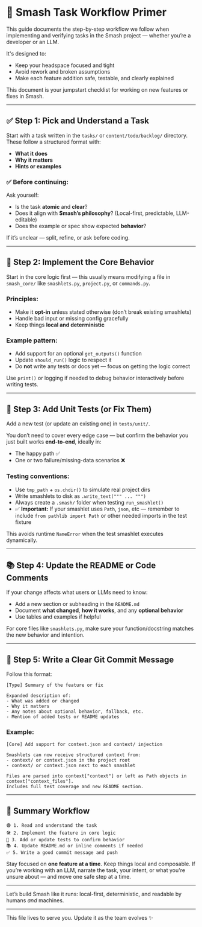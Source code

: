 # 🔧 Smash Task Workflow Primer

This guide documents the step-by-step workflow we follow when implementing and verifying tasks in the Smash project — whether you’re a developer or an LLM.

It's designed to:

- Keep your headspace focused and tight
- Avoid rework and broken assumptions
- Make each feature addition safe, testable, and clearly explained

This document is your jumpstart checklist for working on new features or fixes in Smash.

---

## ✅ Step 1: Pick and Understand a Task

Start with a task written in the `tasks/` or `content/todo/backlog/` directory. These follow a structured format with:

- **What it does**
- **Why it matters**
- **Hints or examples**

### ✅ Before continuing:

Ask yourself:

- Is the task **atomic** and **clear**?
- Does it align with **Smash’s philosophy**? (Local-first, predictable, LLM-editable)
- Does the example or spec show expected **behavior**?

If it’s unclear — split, refine, or ask before coding.

---

## 🧠 Step 2: Implement the Core Behavior

Start in the core logic first — this usually means modifying a file in `smash_core/` like `smashlets.py`, `project.py`, or `commands.py`.

### Principles:

- Make it **opt-in** unless stated otherwise (don’t break existing smashlets)
- Handle bad input or missing config gracefully
- Keep things **local and deterministic**

### Example pattern:

- Add support for an optional `get_outputs()` function
- Update `should_run()` logic to respect it
- Do **not** write any tests or docs yet — focus on getting the logic correct

Use `print()` or logging if needed to debug behavior interactively before writing tests.

---

## 🧪 Step 3: Add Unit Tests (or Fix Them)

Add a new test (or update an existing one) in `tests/unit/`.

You don’t need to cover every edge case — but confirm the behavior you just built works **end-to-end**, ideally in:

- The happy path ✅
- One or two failure/missing-data scenarios ❌

### Testing conventions:

- Use `tmp_path` + `os.chdir()` to simulate real project dirs
- Write smashlets to disk as `.write_text(""" ... """)`
- Always create a `.smash/` folder when testing `run_smashlet()`
- ✅ **Important:** If your smashlet uses `Path`, `json`, etc — remember to include `from pathlib import Path` or other needed imports in the test fixture

This avoids runtime `NameError` when the test smashlet executes dynamically.

---

## 📚 Step 4: Update the README or Code Comments

If your change affects what users or LLMs need to know:

- Add a new section or subheading in the `README.md`
- Document **what changed**, **how it works**, and any **optional behavior**
- Use tables and examples if helpful

For core files like `smashlets.py`, make sure your function/docstring matches the new behavior and intention.

---

## 💬 Step 5: Write a Clear Git Commit Message

Follow this format:

```
[Type] Summary of the feature or fix

Expanded description of:
- What was added or changed
- Why it matters
- Any notes about optional behavior, fallback, etc.
- Mention of added tests or README updates
```

### Example:

```
[Core] Add support for context.json and context/ injection

Smashlets can now receive structured context from:
- context/ or context.json in the project root
- context/ or context.json next to each smashlet

Files are parsed into context["context"] or left as Path objects in context["context_files"].
Includes full test coverage and new README section.
```

---

## 🧭 Summary Workflow

```
🟢 1. Read and understand the task
🛠 2. Implement the feature in core logic
🧪 3. Add or update tests to confirm behavior
📚 4. Update README.md or inline comments if needed
✅ 5. Write a good commit message and push
```

Stay focused on **one feature at a time**. Keep things local and composable. If you’re working with an LLM, narrate the task, your intent, or what you're unsure about — and move one safe step at a time.

---

Let’s build Smash like it runs: local-first, deterministic, and readable by humans _and_ machines.

---

This file lives to serve you. Update it as the team evolves ✨
